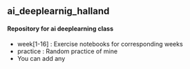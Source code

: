 ## ai_deeplearnig_halland
#### Repository for ai deeplearning class
* week[1-16] : Exercise notebooks for corresponding weeks
* practice : Random practice of mine
* You can add any
